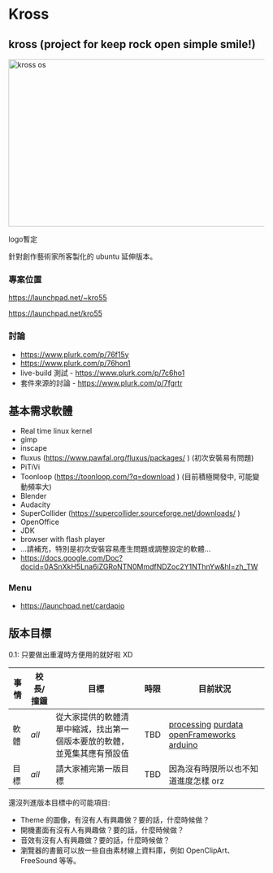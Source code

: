# Kross

## kross (project for keep rock open simple smile!)


<a data-flickr-embed="true" href="https://www.flickr.com/photos/honki/5041402134/" title="kross os"><img src="https://live.staticflickr.com/4109/5041402134_03e9fa3851_c.jpg" width="800" height="329" alt="kross os"></a><script async src="//embedr.flickr.com/assets/client-code.js" charset="utf-8"></script>

logo暫定

針對創作藝術家所客製化的 ubuntu 延伸版本。

### 專案位置

<https://launchpad.net/~kro55>

<https://launchpad.net/kro55>

### 討論

* <https://www.plurk.com/p/76f15y>
* <https://www.plurk.com/p/76hon1>
* live-build 測試 - <https://www.plurk.com/p/7c6ho1>
* 套件來源的討論 - <https://www.plurk.com/p/7fgrtr>

## 基本需求軟體


* Real time linux kernel
* gimp
* inscape
* fluxus (<https://www.pawfal.org/fluxus/packages/>  ) (初次安裝易有問題)
* PiTiVi
* Toonloop (<https://toonloop.com/?q=download>  ) (目前積極開發中, 可能變動頻率大)
* Blender
* Audacity
* SuperCollider (<https://supercollider.sourceforge.net/downloads/>  )
* OpenOffice
* JDK
* browser with flash player
* ...請補充，特別是初次安裝容易產生問題或調整設定的軟體...
* <https://docs.google.com/Doc?docid=0ASnXkH5Lna6iZGRoNTN0MmdfNDZoc2Y1NThnYw&hl=zh_TW>

### Menu

* <https://launchpad.net/cardapio>

## 版本目標


0.1: 只要做出重灌時方便用的就好啦  XD

| 事情 | 校長/撞鐘 | 目標                                                                     | 時限 | 目前狀況                                                                                                                                                |
| ---- | --------- | ------------------------------------------------------------------------ | ---- | ------------------------------------------------------------------------------------------------------------------------------------------------------- |
| 軟體 | *all*     | 從大家提供的軟體清單中縮減，找出第一個版本要放的軟體，並蒐集其應有預設值 | TBD  | [processing](https://processing.org/) [purdata](https://puredata.info/) [openFrameworks](https://www.openframeworks.cc/) [arduino](https://arduino.cc/) |
| 目標 | *all*     | 請大家補完第一版目標                                                     | TBD  | 因為沒有時限所以也不知道進度怎樣 orz                                                                                                                    |

還沒列進版本目標中的可能項目:
* Theme 的圖像，有沒有人有興趣做？要的話，什麼時候做？
* 開機畫面有沒有人有興趣做？要的話，什麼時候做？
* 音效有沒有人有興趣做？要的話，什麼時候做？
* 瀏覽器的書籤可以放一些自由素材線上資料庫，例如 OpenClipArt、FreeSound 等等。

